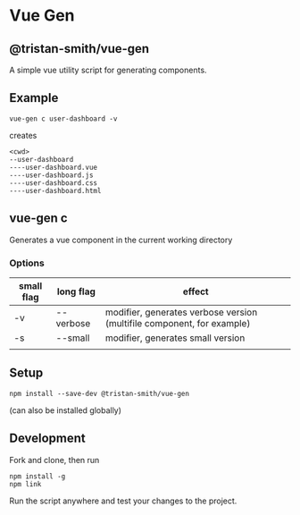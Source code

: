 # Vue Gen
## @tristan-smith/vue-gen
A simple vue utility script for generating components.
## Example
```
vue-gen c user-dashboard -v
```
creates
```
<cwd>
--user-dashboard
----user-dashboard.vue
----user-dashboard.js
----user-dashboard.css
----user-dashboard.html
```

## vue-gen c <componentName>
Generates a vue component in the current working directory

### Options
| small flag | long flag | effect |
| ---------- | ---------- | ------ |
| -v | --verbose | modifier, generates verbose version (multifile component, for example) |
| -s | --small | modifier, generates small version |
|  |  |  |

## Setup
```
npm install --save-dev @tristan-smith/vue-gen
```
(can also be installed globally)

## Development
Fork and clone, then run
```
npm install -g
npm link
```
Run the script anywhere and test your changes to the project.
